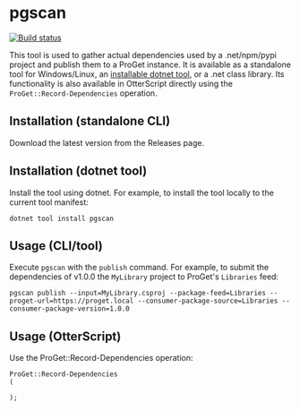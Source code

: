 # pgscan

[![Build status](https://buildmaster.inedo.com/api/ci-badges/image?API_Key=badges&$ApplicationId=78)](https://buildmaster.inedo.com/api/ci-badges/link?API_Key=badges&$ApplicationId=78)

This tool is used to gather actual dependencies used by a .net/npm/pypi project and publish them to a ProGet instance. It is available as a standalone tool
for Windows/Linux, an [installable dotnet tool](https://docs.microsoft.com/en-us/dotnet/core/tools/global-tools), or a .net class library. Its functionality
is also available in OtterScript directly using the `ProGet::Record-Dependencies` operation.

## Installation (standalone CLI)

Download the latest version from the Releases page.


## Installation (dotnet tool)

Install the tool using dotnet. For example, to install the tool locally to the current tool manifest:

```Batchfile
dotnet tool install pgscan
```


## Usage (CLI/tool)

Execute `pgscan` with the `publish` command. For example, to submit the dependencies of v1.0.0 the `MyLibrary` project to ProGet's `Libraries` feed:

```Batchfile
pgscan publish --input=MyLibrary.csproj --package-feed=Libraries --proget-url=https://proget.local --consumer-package-source=Libraries --consumer-package-version=1.0.0
```


## Usage (OtterScript)

Use the ProGet::Record-Dependencies operation:

```
ProGet::Record-Dependencies
(

);
```
